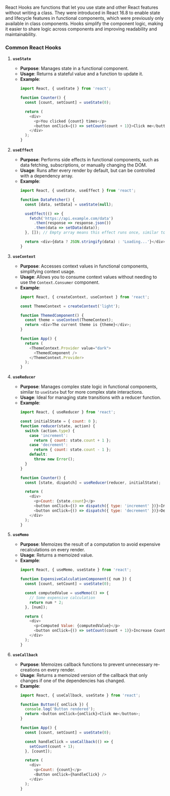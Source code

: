 React Hooks are functions that let you use state and other React features without writing a class. They were introduced in React 16.8 to enable state and lifecycle features in functional components, which were previously only available in class components. Hooks simplify the component logic, making it easier to share logic across components and improving readability and maintainability.

### Common React Hooks

1. **`useState`**
   - **Purpose**: Manages state in a functional component.
   - **Usage**: Returns a stateful value and a function to update it.
   - **Example**:
     ```javascript
     import React, { useState } from 'react';

     function Counter() {
       const [count, setCount] = useState(0);

       return (
         <div>
           <p>You clicked {count} times</p>
           <button onClick={() => setCount(count + 1)}>Click me</button>
         </div>
       );
     }
     ```

2. **`useEffect`**
   - **Purpose**: Performs side effects in functional components, such as data fetching, subscriptions, or manually changing the DOM.
   - **Usage**: Runs after every render by default, but can be controlled with a dependency array.
   - **Example**:
     ```javascript
     import React, { useState, useEffect } from 'react';

     function DataFetcher() {
       const [data, setData] = useState(null);

       useEffect(() => {
         fetch('https://api.example.com/data')
           .then(response => response.json())
           .then(data => setData(data));
       }, []); // Empty array means this effect runs once, similar to componentDidMount

       return <div>{data ? JSON.stringify(data) : 'Loading...'}</div>;
     }
     ```

3. **`useContext`**
   - **Purpose**: Accesses context values in functional components, simplifying context usage.
   - **Usage**: Allows you to consume context values without needing to use the `Context.Consumer` component.
   - **Example**:
     ```javascript
     import React, { createContext, useContext } from 'react';

     const ThemeContext = createContext('light');

     function ThemedComponent() {
       const theme = useContext(ThemeContext);
       return <div>The current theme is {theme}</div>;
     }

     function App() {
       return (
         <ThemeContext.Provider value="dark">
           <ThemedComponent />
         </ThemeContext.Provider>
       );
     }
     ```

4. **`useReducer`**
   - **Purpose**: Manages complex state logic in functional components, similar to `useState` but for more complex state interactions.
   - **Usage**: Ideal for managing state transitions with a reducer function.
   - **Example**:
     ```javascript
     import React, { useReducer } from 'react';

     const initialState = { count: 0 };
     function reducer(state, action) {
       switch (action.type) {
         case 'increment':
           return { count: state.count + 1 };
         case 'decrement':
           return { count: state.count - 1 };
         default:
           throw new Error();
       }
     }

     function Counter() {
       const [state, dispatch] = useReducer(reducer, initialState);

       return (
         <div>
           <p>Count: {state.count}</p>
           <button onClick={() => dispatch({ type: 'increment' })}>Increment</button>
           <button onClick={() => dispatch({ type: 'decrement' })}>Decrement</button>
         </div>
       );
     }
     ```

5. **`useMemo`**
   - **Purpose**: Memoizes the result of a computation to avoid expensive recalculations on every render.
   - **Usage**: Returns a memoized value.
   - **Example**:
     ```javascript
     import React, { useMemo, useState } from 'react';

     function ExpensiveCalculationComponent({ num }) {
       const [count, setCount] = useState(0);

       const computedValue = useMemo(() => {
         // Some expensive calculation
         return num * 2;
       }, [num]);

       return (
         <div>
           <p>Computed Value: {computedValue}</p>
           <button onClick={() => setCount(count + 1)}>Increase Count</button>
         </div>
       );
     }
     ```

6. **`useCallback`**
   - **Purpose**: Memoizes callback functions to prevent unnecessary re-creations on every render.
   - **Usage**: Returns a memoized version of the callback that only changes if one of the dependencies has changed.
   - **Example**:
     ```javascript
     import React, { useCallback, useState } from 'react';

     function Button({ onClick }) {
       console.log('Button rendered');
       return <button onClick={onClick}>Click me</button>;
     }

     function App() {
       const [count, setCount] = useState(0);

       const handleClick = useCallback(() => {
         setCount(count + 1);
       }, [count]);

       return (
         <div>
           <p>Count: {count}</p>
           <Button onClick={handleClick} />
         </div>
       );
     }
     ```


